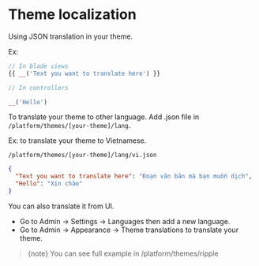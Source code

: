 # Theme localization

Using JSON translation in your theme.

Ex:

```php
// In blade views
{{ __('Text you want to translate here') }}

// In controllers

__('Hello')
```

To translate your theme to other language. Add .json file in `/platform/themes/[your-theme]/lang`.

Ex: to translate your theme to Vietnamese.

`/platform/themes/[your-theme]/lang/vi.json`

```json
{
  "Text you want to translate here": "Đoạn văn bản mà bạn muốn dịch",
  "Hello": "Xin chào"
}
```

You can also translate it from UI. 
- Go to Admin -> Settings -> Languages then add a new language.
- Go to Admin -> Appearance -> Theme translations to translate your theme.

> {note} You can see full example in /platform/themes/ripple


